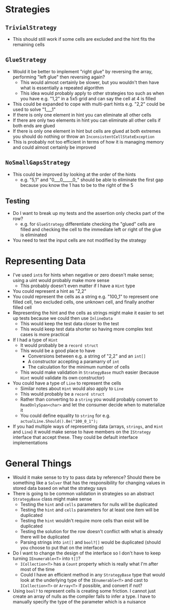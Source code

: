 # Strategies

## `TrivialStrategy`

* This should still work if some cells are excluded and the hint fits the remaining cells

## `GlueStrategy`

* Would it be better to implement "right glue" by reversing the array, performing "left glue" then reversing again?
    * This would almost certainly be slower, but you wouldn't then have what is essentially a repeated algorithm
    * This idea would probably apply to other strategies too such as when you have e.g. "1,2" in a 5x5 grid and can say the cell at 4 is filled
* This could be expanded to cope with multi-part hints e.g. "2,2" could be used to solve "1___1"
* If there is only one element in hint you can eliminate all other cells
* If there are only two elements in hint you can eliminate all other cells if both ends are glued
* If there is only one element in hint but cells are glued at both extremes you should do nothing or throw an `InconsistentCellStateException`
* This is probably not too efficient in terms of how it is managing memory and could almost certainly be improved

## `NoSmallGapsStrategy`

* This could be improved by looking at the order of the hints
    * e.g. "5,1" and "0___0_____0_" should be able to eliminate the first gap because you know the 1 has to be to the right of the 5

## Testing

* Do I want to break up my tests and the assertion only checks part of the row?
    * e.g. for `GlueStrategy` differentiate checking the "glued" cells are filled and checking the cell to the immediate left or right of the glue is eliminated
* You need to test the input cells are not modified by the strategy

# Representing Data

* I've used `int`s for hints when negative or zero doesn't make sense; using a uint would probably make more sense
    * This probably doesn't even matter if I have a `Hint` type
* You could represent a hint as "2,2"
* You could represent the cells as a string e.g. "100_1" to represent one filled cell, two excluded cells, one unknown cell, and finally another filled cell
* Representing the hint and the cells as strings might make it easier to set up tests because we could then use `InlineData`
    * This would keep the test data closer to the test
    * This would keep test data shorter so having more complex test cases is more practical
* If I had a type of `Hint`
    * It would probably be a `record struct`
    * This would be a good place to have
        * Conversions between e.g. a string of "2,2" and an `int[]`
        * A constructor accepting a paramarry of `int`
        * The calculation for the minimum number of cells
    * This would make validation in `StrategyBase` much easier (because `Hint` would validate its own constructor)
* You could have a type of `Line` to represent the cells
    * Similar notes about `Hint` would also apply to `Line`
    * This would probably be a `record struct`
    * Rather than converting to a `string` you would probably convert to `ReadOnlySpan<char>` and let the consumer decide when to materialize it
    * You could define equality to `string` for e.g. `actualLine.Should().Be("100_0_1");`
* If you had multiple ways of representing data (arrays, `strings`, and `Hint` and `Line`) it would make sense to have members on the `IStrategy` interface that accept these. They could be default interface implementations

# General Things

* Would it make sense to try to pass data by reference? Should there be something like a `Solver` that has the responsibility for changing values in stored data based on what the strategy says
* There is going to be common validation in strategies so an abstract `StrategyBase` class might make sense
    * Testing the `hint` and `cells` parameters for nulls will be duplicated
    * Testing the `hint` and `cells` parameters for at least one item will be duplicated
    * Testing the `hint` wouldn't require more cells than exist will be duplicated
    * Testing the solution for the row doesn't conflict with what is already there will be duplicated
    * Parsing strings into `int[]` and `bool?[]` would be duplicated (should you choose to put that on the interface)
* Do I want to change the design of the interface so I don't have to keep turning `IEnumerable<T>` into `t[]`?
    * `ICollection<T>` has a `Count` property which is really what I'm after most of the time
    * Could I have an efficient method in any `StrategyBase` type that would look at the underlying type of the `IEnumerable<T>` and cast to `ICollection<T>` or `Array<T>` if possible, and convert if not?
* Using `bool?` to represent cells is creating some friction. I cannot just create an array of nulls as the compiler fails to infer a type. I have to manually specify the type of the parameter which is a nuisance